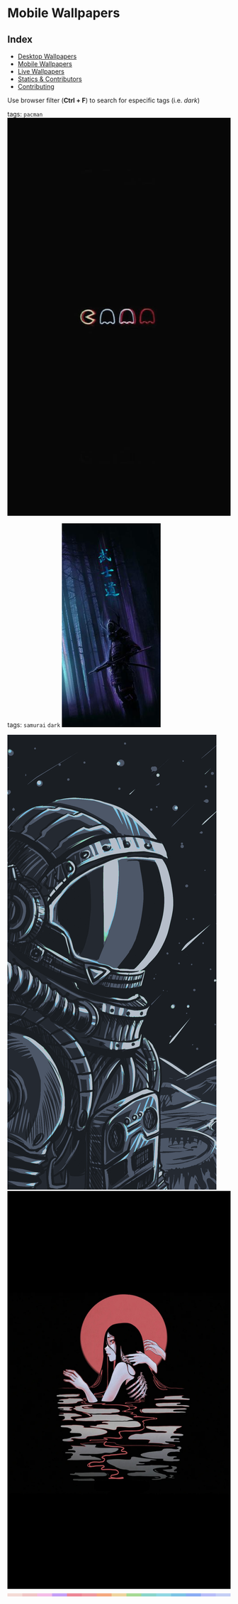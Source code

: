 # Mobile Wallpapers

## Index

- [Desktop Wallpapers](https://github.com/D3Ext/aesthetic-wallpapers#desktop-wallpapers/pages/Desktop.md)
- [Mobile Wallpapers](https://github.com/D3Ext/aesthetic-wallpapers#mobile-wallpapers/pages/Mobile.md)
- [Live Wallpapers](https://github.com/D3Ext/aesthetic-wallpapers#live-wallpapers/pages/Live.md)
- [Statics & Contributors](https://github.com/D3Ext/aesthetic-wallpapers#statistics--contributors)
- [Contributing](https://github.com/D3Ext/aesthetic-wallpapers#contributing)

Use browser filter (**Ctrl + F**) to search for especific tags (i.e. *dark*)

tags: `pacman`
<img src="https://raw.githubusercontent.com/D3Ext/aesthetic-wallpapers/main/images/mobile-pacman.jpg">

tags: `samurai` `dark`
<img src="https://raw.githubusercontent.com/D3Ext/aesthetic-wallpapers/main/images/dark_samurai_mobile.jpg">

<img src="https://raw.githubusercontent.com/D3Ext/aesthetic-wallpapers/main/images/astronaut-mobile.png">

<img src="https://raw.githubusercontent.com/D3Ext/aesthetic-wallpapers/main/images/mobile-girl.jpg">

<img src="https://raw.githubusercontent.com/D3Ext/aesthetic-wallpapers/main/assets/bar.png">
